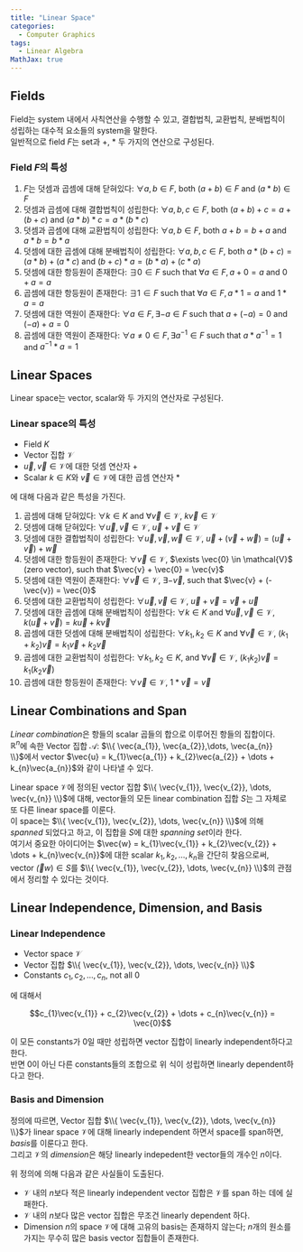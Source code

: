 ```yaml
---
title: "Linear Space"
categories:
  - Computer Graphics
tags:
  - Linear Algebra
MathJax: true
---
```


## Fields
Field는 system 내에서 사칙연산을 수행할 수 있고, 결합법칙, 교환법칙, 분배법칙이 성립하는 대수적 요소들의 system을 말한다.  
일반적으로 field $F$는 set과 $+$, $*$ 두 가지의 연산으로 구성된다.

### Field $F$의 특성
1. $F$는 덧셈과 곱셈에 대해 닫혀있다: $\forall a,b \in F$, both $(a + b) \in F$ and $(a * b) \in F$
2. 덧셈과 곱셈에 대해 결합법칙이 성립한다: $\forall a,b,c \in F$, both $(a + b) + c = a + (b + c)$ and $(a * b) * c = a * (b * c)$
3. 덧셈과 곱셈에 대해 교환법칙이 성립한다: $\forall a,b \in F$, both $a + b = b + a$ and $a * b = b * a$
4. 덧셈에 대한 곱셈에 대해 분배법칙이 성립한다: $\forall a,b,c \in F$, both $a * (b + c) = (a * b) + (a * c)$ and $(b + c) * a = (b * a) + (c * a)$
5. 덧셈에 대한 항등원이 존재한다: $\exists 0 \in F$ such that $\forall a \in F, a + 0 = a$ and $0 + a = a$
6. 곱셈에 대한 항등원이 존재한다: $\exists 1 \in F$ such that $\forall a \in F, a * 1 = a$ and $1 * a = a$
7. 덧셈에 대한 역원이 존재한다: $\forall a \in F, \exists -a \in F$ such that $a + (-a) = 0$ and $(-a) + a = 0$
8. 곱셈에 대한 역원이 존재한다: $\forall a \neq 0 \in F, \exists a^{-1} \in F$ such that $a * a^{-1} = 1$ and $a^{-1} * a = 1$

## Linear Spaces
Linear space는 vector, scalar와 두 가지의 연산자로 구성된다.  

### Linear space의 특성
- Field $K$
- Vector 집합 $\mathcal{V}$
- $\vec{u},\vec{v} \in \mathcal{V}$에 대한 덧셈 연산자 $+$
- Scalar $k \in K$와 $\vec{v} \in \mathcal{V}$에 대한 곱셈 연산자 $*$  

에 대해 다음과 같은 특성을 가진다.

1. 곱셈에 대해 닫혀있다: $\forall k \in K$ and $\forall \vec{v} \in \mathcal{V}$, $k \vec{v} \in \mathcal{V}$
2. 덧셈에 대해 닫혀있다: $\forall \vec{u},\vec{v} \in \mathcal{V}$, $\vec{u} + \vec{v} \in \mathcal{V}$
3. 덧셈에 대한 결합법칙이 성립한다: $\forall \vec{u}, \vec{v}, \vec{w} \in \mathcal{V}$, $\vec{u} + (\vec{v} + \vec{w}) = (\vec{u} + \vec{v}) + \vec{w}$
4. 덧셈에 대한 항등원이 존재한다: $\forall \vec{v} \in \mathcal{V}$, $\exists \vec{0} \in \mathcal{V}$ (zero vector), such that $\vec{v} + \vec{0} = \vec{v}$
5. 덧셈에 대한 역원이 존재한다: $\forall \vec{v} \in \mathcal{V}$, $\exists -\vec{v}$, such that $\vec{v} + (-\vec{v}) = \vec{0}$
6. 덧셈에 대한 교환법칙이 성립한다: $\forall \vec{u},\vec{v} \in \mathcal{V}$, $\vec{u} + \vec{v} = \vec{v} + \vec{u}$
7. 덧셈에 대한 곱셈에 대해 분배법칙이 성립한다: $\forall k \in K$ and $\forall \vec{u},\vec{v} \in \mathcal{V}$, $k(\vec{u} + \vec{v}) = k\vec{u} + k\vec{v}$
8. 곱셈에 대한 덧셈에 대해 분배법칙이 성립한다: $\forall k_{1}, k_{2} \in K$ and $\forall \vec{v} \in \mathcal{V}$, $(k_{1} + k_{2})\vec{v} = k_{1}\vec{v} + k_{2}\vec{v}$
9. 곱셈에 대한 교환법칙이 성립한다: $\forall k_{1},k_{2} \in K$, and $\forall \vec{v} \in \mathcal{V}$, $(k_{1}k_{2})\vec{v} = k_{1}(k_{2}\vec{v})$
10. 곱셈에 대한 항등원이 존재한다: $\forall \vec{v} \in \mathcal{V}$, $1 * \vec{v} = \vec{v}$

## Linear Combinations and Span
*Linear combination*은 항들의 scalar 곱들의 합으로 이루어진 항들의 집합이다.  
$\mathbb{R}^{n}$에 속한 Vector 집합 $\mathcal{A}$: $\\{ \vec{a_{1}}, \vec{a_{2}},\dots, \vec{a_{n}} \\}$에서 vector $\vec{u} = k_{1}\vec{a_{1}} + k_{2}\vec{a_{2}} + \dots + k_{n}\vec{a_{n}}$와 같이 나타낼 수 있다.

Linear space $\mathcal{V}$에 정의된 vector 집합 $\\{ \vec{v_{1}}, \vec{v_{2}}, \dots, \vec{v_{n}} \\}$에 대해, vector들의 모든 linear combination 집합 $S$는 그 자체로 또 다른 linear space를 이룬다.  
이 space는 $\\{ \vec{v_{1}}, \vec{v_{2}}, \dots, \vec{v_{n}} \\}$에 의해 *spanned* 되었다고 하고, 이 집합을 $S$에 대한 *spanning set*이라 한다.  
여기서 중요한 아이디어는 $\vec{w} = k_{1}\vec{v_{1}} + k_{2}\vec{v_{2}} + \dots + k_{n}\vec{v_{n}}$에 대한 scalar $k_{1}, k_{2}, \dots, k_{n}$을 간단히 찾음으로써, vector $\vec(w) \in S$를  $\\{ \vec{v_{1}}, \vec{v_{2}}, \dots, \vec{v_{n}} \\}$의 관점에서 정리할 수 있다는 것이다.


## Linear Independence, Dimension, and Basis

### Linear Independence
- Vector space $\mathcal{V}$
- Vector 집합 $\\{ \vec{v_{1}}, \vec{v_{2}}, \dots, \vec{v_{n}} \\}$
- Constants $c_{1}, c_{2}, \dots, c_{n}$, not all 0

에 대해서

$$c_{1}\vec{v_{1}} + c_{2}\vec{v_{2}} + \dots + c_{n}\vec{v_{n}} = \vec{0}$$

이 모든 constants가 0일 때만 성립하면 vector 집합이 linearly independent하다고 한다.  
반면 0이 아닌 다른 constants들의 조합으로 위 식이 성립하면 linearly dependent하다고 한다.


### Basis and Dimension
정의에 따르면, Vector 집합 $\\{ \vec{v_{1}}, \vec{v_{2}}, \dots, \vec{v_{n}} \\}$가 linear space $\mathcal{V}$에 대해 linearly independent 하면서 space를 span하면, *basis*를 이룬다고 한다.  
그리고 $\mathcal{V}$의 *dimension*은 해당 linearly indepedent한 vector들의 개수인 $n$이다.

위 정의에 의해 다음과 같은 사실들이 도출된다.

- $\mathcal{V}$ 내의 $n$보다 적은 linearly independent vector 집합은 $\mathcal{V}$를 span 하는 데에 실패한다.
- $\mathcal{V}$ 내의 $n$보다 많은 vector 집합은 무조건 linearly dependent 하다.
- Dimension $n$의 space $\mathcal{V}$에 대해 고유의 basis는 존재하지 않는다; $n$개의 원소를 가지는 무수히 많은 basis vector 집합들이 존재한다.
